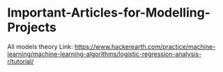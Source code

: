 # Important-Articles-for-Modelling-Projects

All models theory
Link: https://www.hackerearth.com/practice/machine-learning/machine-learning-algorithms/logistic-regression-analysis-r/tutorial/
